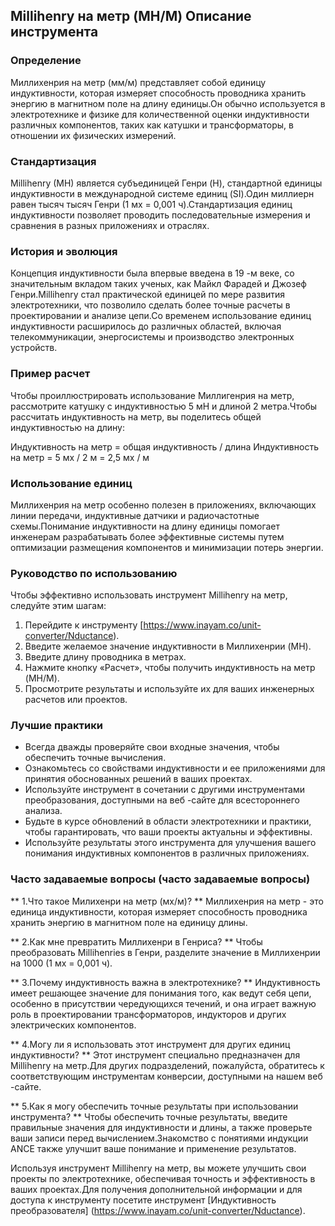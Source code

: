 ## Millihenry на метр (MH/M) ​​Описание инструмента

### Определение
Миллихенрия на метр (мм/м) представляет собой единицу индуктивности, которая измеряет способность проводника хранить энергию в магнитном поле на длину единицы.Он обычно используется в электротехнике и физике для количественной оценки индуктивности различных компонентов, таких как катушки и трансформаторы, в отношении их физических измерений.

### Стандартизация
Millihenry (MH) является субъединицей Генри (H), стандартной единицы индуктивности в международной системе единиц (SI).Один миллиерн равен тысяч тысяч Генри (1 мх = 0,001 ч).Стандартизация единиц индуктивности позволяет проводить последовательные измерения и сравнения в разных приложениях и отраслях.

### История и эволюция
Концепция индуктивности была впервые введена в 19 -м веке, со значительным вкладом таких ученых, как Майкл Фарадей и Джозеф Генри.Millihenry стал практической единицей по мере развития электротехники, что позволило сделать более точные расчеты в проектировании и анализе цепи.Со временем использование единиц индуктивности расширилось до различных областей, включая телекоммуникации, энергосистемы и производство электронных устройств.

### Пример расчет
Чтобы проиллюстрировать использование Миллигенрия на метр, рассмотрите катушку с индуктивностью 5 мН и длиной 2 метра.Чтобы рассчитать индуктивность на метр, вы поделитесь общей индуктивностью на длину:

Индуктивность на метр = общая индуктивность / длина
Индуктивность на метр = 5 мх / 2 м = 2,5 мх / м

### Использование единиц
Миллихенрия на метр особенно полезен в приложениях, включающих линии передачи, индуктивные датчики и радиочастотные схемы.Понимание индуктивности на длину единицы помогает инженерам разрабатывать более эффективные системы путем оптимизации размещения компонентов и минимизации потерь энергии.

### Руководство по использованию
Чтобы эффективно использовать инструмент Millihenry на метр, следуйте этим шагам:
1. Перейдите к инструменту [https://www.inayam.co/unit-converter/Nductance).
2. Введите желаемое значение индуктивности в Миллихенрии (MH).
3. Введите длину проводника в метрах.
4. Нажмите кнопку «Расчет», чтобы получить индуктивность на метр (MH/M).
5. Просмотрите результаты и используйте их для ваших инженерных расчетов или проектов.

### Лучшие практики
- Всегда дважды проверяйте свои входные значения, чтобы обеспечить точные вычисления.
- Ознакомьтесь со свойствами индуктивности и ее приложениями для принятия обоснованных решений в ваших проектах.
- Используйте инструмент в сочетании с другими инструментами преобразования, доступными на веб -сайте для всестороннего анализа.
- Будьте в курсе обновлений в области электротехники и практики, чтобы гарантировать, что ваши проекты актуальны и эффективны.
- Используйте результаты этого инструмента для улучшения вашего понимания индуктивных компонентов в различных приложениях.

### Часто задаваемые вопросы (часто задаваемые вопросы)

** 1.Что такое Милихенри на метр (мх/м)? **
Миллихенрия на метр - это единица индуктивности, которая измеряет способность проводника хранить энергию в магнитном поле на единицу длины.

** 2.Как мне превратить Миллихенри в Генриса? **
Чтобы преобразовать Millihenries в Генри, разделите значение в Миллихенрии на 1000 (1 мх = 0,001 ч).

** 3.Почему индуктивность важна в электротехнике? **
Индуктивность имеет решающее значение для понимания того, как ведут себя цепи, особенно в присутствии чередующихся течений, и она играет важную роль в проектировании трансформаторов, индукторов и других электрических компонентов.

** 4.Могу ли я использовать этот инструмент для других единиц индуктивности? **
Этот инструмент специально предназначен для Millihenry на метр.Для других подразделений, пожалуйста, обратитесь к соответствующим инструментам конверсии, доступными на нашем веб -сайте.

** 5.Как я могу обеспечить точные результаты при использовании инструмента? **
Чтобы обеспечить точные результаты, введите правильные значения для индуктивности и длины, а также проверьте ваши записи перед вычислением.Знакомство с понятиями индукции ANCE также улучшит ваше понимание и применение результатов.

Используя инструмент Millihenry на метр, вы можете улучшить свои проекты по электротехнике, обеспечивая точность и эффективность в ваших проектах.Для получения дополнительной информации и для доступа к инструменту посетите инструмент [Индуктивность преобразователя] (https://www.inayam.co/unit-converter/Nductance).
